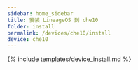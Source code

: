 ```yaml
---
sidebar: home_sidebar
title: 安装 LineageOS 到 che10
folder: install
permalink: /devices/che10/install
device: che10
---
```

{% include templates/device_install.md %}
